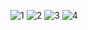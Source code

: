 ![1](https://github.com/Martinluzado/todolist/assets/107727637/cda99e3a-97bc-424f-96f9-a1a79e0a902b)
![2](https://github.com/Martinluzado/todolist/assets/107727637/780e8219-8599-4541-8b9e-853bdc37e6f8)
![3](https://github.com/Martinluzado/todolist/assets/107727637/593d990e-be4c-48a5-812a-3c024de607e7)
![4](https://github.com/Martinluzado/todolist/assets/107727637/5c08f2c1-2786-4f2c-9bd7-501c22bc9613)
